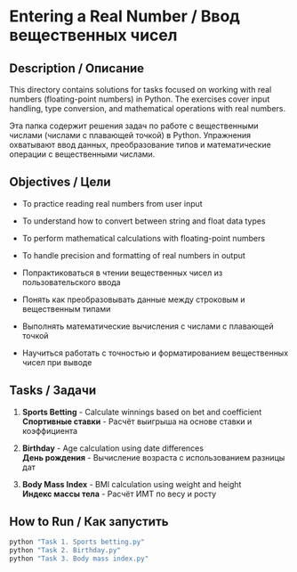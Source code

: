 # Entering a Real Number / Ввод вещественных чисел

## Description / Описание

This directory contains solutions for tasks focused on working with real numbers (floating-point numbers) in Python. The exercises cover input handling, type conversion, and mathematical operations with real numbers.

Эта папка содержит решения задач по работе с вещественными числами (числами с плавающей точкой) в Python. Упражнения охватывают ввод данных, преобразование типов и математические операции с вещественными числами.

## Objectives / Цели

- To practice reading real numbers from user input
- To understand how to convert between string and float data types  
- To perform mathematical calculations with floating-point numbers
- To handle precision and formatting of real numbers in output

- Попрактиковаться в чтении вещественных чисел из пользовательского ввода
- Понять как преобразовывать данные между строковым и вещественным типами
- Выполнять математические вычисления с числами с плавающей точкой
- Научиться работать с точностью и форматированием вещественных чисел при выводе

## Tasks / Задачи

1. **Sports Betting** - Calculate winnings based on bet and coefficient  
   **Спортивные ставки** - Расчёт выигрыша на основе ставки и коэффициента

2. **Birthday** - Age calculation using date differences  
   **День рождения** - Вычисление возраста с использованием разницы дат

3. **Body Mass Index** - BMI calculation using weight and height  
   **Индекс массы тела** - Расчёт ИМТ по весу и росту

## How to Run / Как запустить

```bash
python "Task 1. Sports betting.py"
python "Task 2. Birthday.py" 
python "Task 3. Body mass index.py"
